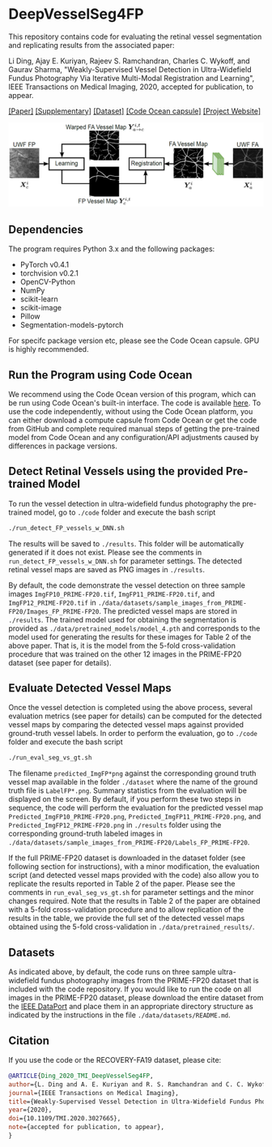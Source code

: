 # DeepVesselSeg4FP
This repository contains code for evaluating the retinal vessel segmentation and replicating results from the associated paper:

Li Ding, Ajay E. Kuriyan, Rajeev S. Ramchandran, Charles C. Wykoff, and Gaurav Sharma,
"Weakly-Supervised Vessel Detection in Ultra-Widefield Fundus Photography Via Iterative Multi-Modal Registration and Learning",
IEEE Transactions on Medical Imaging, 2020, accepted for publication, to appear.


<p align="justify">
<a href="http://www.ece.rochester.edu/~gsharma/papers/Ding_IterVDRegUWFFP_TMI2020.pdf">[Paper]</a>
<a href="http://www.ece.rochester.edu/~gsharma/papers/Suppl_Ding_IterVDRegUWFFP_TMI2020.pdf">[Supplementary]</a>
<a href="https://doi.org/10.21227/ctgj-1367">[Dataset]</a>
<a href="https://doi.org/10.24433/">[Code Ocean capsule]</a>
<a href="https://labsites.rochester.edu/gsharma/research/computer-vision/">[Project Website]</a>
</p>

<p align="center">
<img src="./data/docs/overview.png" alt="" width="900"/>
</p>

## Dependencies
The program requires Python 3.x and the following packages:
* PyTorch v0.4.1
* torchvision v0.2.1
* OpenCV-Python 
* NumPy
* scikit-learn
* scikit-image
* Pillow
* Segmentation-models-pytorch

For specifc package version etc, please see the Code Ocean capsule. GPU is highly recommended.

## Run the Program using Code Ocean
We recommend using the Code Ocean version of this program, which can be run using Code Ocean's built-in interface. The code is available [here](https://doi.org/10.24433/). To use the code independently, without using the Code Ocean platform, you can either download a compute capsule from Code Ocean or get the code from GitHub and complete required manual steps of getting the pre-trained model from Code Ocean and any configuration/API adjustments caused by differences in package versions.

## Detect Retinal Vessels using the provided Pre-trained Model
To run the vessel detection in ultra-widefield fundus photography the pre-trained model, go to `./code` folder and execute the bash script
```bash
./run_detect_FP_vessels_w_DNN.sh
```
The results will be saved to `./results`. This folder will be automatically generated if it does not exist. Please see the comments in `run_detect_FP_vessels_w_DNN.sh` for parameter settings. The detected retinal vessel maps are saved as PNG images in `./results`.

By default, the code demonstrate the vessel detection on three sample images `ImgFP10_PRIME-FP20.tif`, `ImgFP11_PRIME-FP20.tif`, and `ImgFP12_PRIME-FP20.tif` in `./data/datasets/sample_images_from_PRIME-FP20/Images_FP_PRIME-FP20`. The predicted vessel maps are stored in `./results`. The trained model used for obtaining the segmentation is provided as `./data/pretrained_models/model_4.pth` and corresponds to the model used for generating the results for these images for Table 2 of the above paper. That is, it is the model from the 5-fold cross-validation procedure that was trained on the other 12 images in the PRIME-FP20 dataset (see paper for details).

## Evaluate Detected Vessel Maps

Once the vessel detection is completed using the above process, several evaluation metrics (see paper for details) can be computed for the detected vessel maps by comparing the detected vessel maps against provided ground-truth vessel labels. In order to perform the evaluation, go to `./code` folder and execute the bash script
```bash
./run_eval_seg_vs_gt.sh
```
The filename `predicted_ImgFP*png` against the corresponding ground truth vessel map available in the folder `./dataset` where the name of the ground truth file is `LabelFP*.png`.
Summary statistics from the evaluation will be displayed on the screen. By default, if you perform these two steps in sequence, the code will perform the evaluation for the predicted vessel map `Predicted_ImgFP10_PRIME-FP20.png`, `Predicted_ImgFP11_PRIME-FP20.png`, and `Predicted_ImgFP12_PRIME-FP20.png` in `./results` folder using the corresponding ground-truth labeled images in `./data/datasets/sample_images_from_PRIME-FP20/Labels_FP_PRIME-FP20`.


If the full PRIME-FP20 dataset is downloaded in the dataset folder (see following section for instructions), with a minor modification, the evaluation script (and detected vessel maps provided with the code) also allow you to replicate the results reported in Table 2 of the paper. Please see the comments in `run_eval_seg_vs_gt.sh` for parameter settings and the minor changes required. Note that the results in Table 2 of the paper are obtained with a 5-fold cross-validation procedure and to allow replication of the results in the table, we provide the full set of the detected vessel maps obtained using the 5-fold cross-validation in `./data/pretrained_results/`. 

## Datasets
As indicated above, by default, the code runs on three sample ultra-widefield fundus photography images from the PRIME-FP20 dataset that is included with the code repository. If you would like to run the code on all images in the PRIME-FP20 dataset, please download the entire dataset from the [IEEE DataPort](https://doi.org/10.21227/ctgj-1367) and place them in an appropriate directory structure as indicated by the instructions in the file `./data/datasets/README.md`.


## Citation
If you use the code or the RECOVERY-FA19 dataset, please cite:
```BibTex
@ARTICLE{Ding_2020_TMI_DeepVesselSeg4FP,
author={L. Ding and A. E. Kuriyan and R. S. Ramchandran and C. C. Wykoff and G. Sharma},
journal={IEEE Transactions on Medical Imaging}, 
title={Weakly-Supervised Vessel Detection in Ultra-Widefield Fundus Photography Via Iterative Multi-Modal Registration and Learning},
year={2020},
doi={10.1109/TMI.2020.3027665},
note={accepted for publication, to appear},
}
